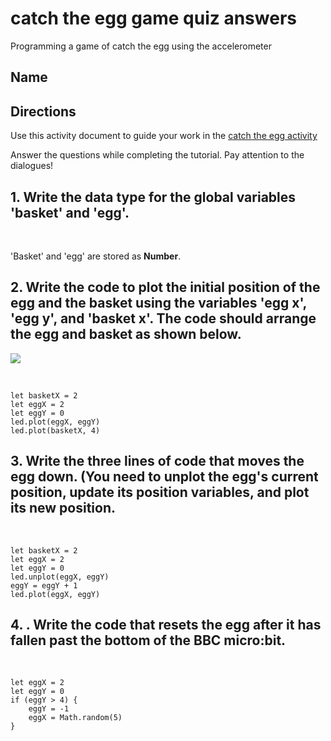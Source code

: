 # catch the egg game quiz answers

Programming a game of catch the egg using the accelerometer 

## Name

## Directions

Use this activity document to guide your work in the [catch the egg activity](/lessons/catch-the-egg-game/activity)

Answer the questions while completing the tutorial. Pay attention to the dialogues!

## 1. Write the data type for the global variables 'basket' and 'egg'.

<br/>

'Basket' and 'egg' are stored as **Number**.

## 2. Write the code to plot the initial position of the egg and the basket using the variables 'egg x', 'egg y', and 'basket x'. The code should arrange the egg and basket as shown below.

![](/static/mb/lessons/catch-the-egg-game-0.png)

<br/>

```blocks
let basketX = 2
let eggX = 2
let eggY = 0
led.plot(eggX, eggY)
led.plot(basketX, 4)
```

## 3. Write the three lines of code that moves the egg down. (You need to unplot the egg's current position, update its position variables, and plot its new position.

<br/>

```blocks
let basketX = 2
let eggX = 2
let eggY = 0
led.unplot(eggX, eggY)
eggY = eggY + 1
led.plot(eggX, eggY)
```

## 4. . Write the code that resets the egg after it has fallen past the bottom of the BBC micro:bit.

<br/>

```blocks
let eggX = 2
let eggY = 0
if (eggY > 4) {
    eggY = -1
    eggX = Math.random(5)
}
```

